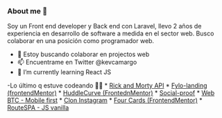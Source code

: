 ### About me 👋

Soy un Front end developer y Back end con Laravel, llevo 2
años de experiencia en desarrollo de software a medida en
el sector web. Busco colaborar en una posición como
programador web.

- 👯 Estoy buscando colaborar en projectos web
- 📫 Encuentrame en Twitter @kevcamargo
- 🌱 I’m currently learning React JS

-Lo último q estuve codeando 🤙🤙
    * [Rick and Morty API](https://kevocam.github.io/rickandmorty/)
    * [Fylo-landing (frontendMentor)](https://kevocam.github.io/-frontendmentor-fylo-landing-page/)
    * [HuddleCurve (FrontednMentor)](https://kevocam.github.io/huddleCurve/)
    * [Social-proof](https://kevocam.github.io/frontendmentor-social-proof-section/)
    * [Web BTC - Mobile first](https://kevocam.github.io/BTC-batata/)
    * [Clon Instagram](https://kevocam.github.io/clonInsta/instagram.html)
    * [Four Cards (FrontendMentor)](https://kevocam.github.io/Four_card-FrontendMentor/)
    * [RouteSPA - JS vanilla](https://github.com/kevocam/RouteSPA-vanillaJS)
<!--
**kevocam/kevocam** is a ✨ _special_ ✨ repository because its `README.md` (this file) appears on your GitHub profile.

Here are some ideas to get you started:

- 🔭 I’m currently working on ...
 ...
 ...
- 🤔 I’m looking for help with ...
- 💬 Ask me about ...
- 📫 How to reach me: ...
- 😄 Pronouns: ...
- ⚡ Fun fact: ...
-->
